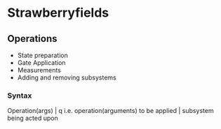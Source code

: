 # Strawberryfields

## Operations
- State preparation
- Gate Application
- Measurements
- Adding and removing subsystems

### Syntax
Operation(args) | q
i.e. operation(arguments) to be applied | subsystem being acted upon


